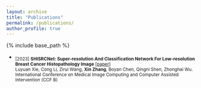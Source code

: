 ```yaml
---
layout: archive
title: "Publications"
permalink: /publications/
author_profile: true
---
```

{% include base_path %}
- <sub> [2023] **SHISRCNet: Super-resolution And Classification Network For Low-resolution Breast Cancer Histopathology Image** [[paper](https://arxiv.org/pdf/2306.14119.pdf)] <br/>
   Luyuan Xie, Cong	Li, Zirui	Wang, **Xin	Zhang**, Boyan	Chen, Qingni Shen, Zhonghai	Wu. <br/>
   International Conference on Medical Image Computing and Computer Assisted Intervention (CCF B) <br/> 

  

